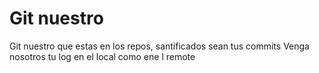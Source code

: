 # Git nuestro

Git nuestro que estas en los repos, 
santificados sean tus commits
Venga nosotros tu log
en el local como ene l remote